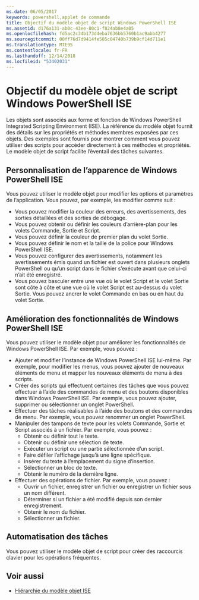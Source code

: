 ```yaml
---
ms.date: 06/05/2017
keywords: powershell,applet de commande
title: Objectif du modèle objet de script Windows PowerShell ISE
ms.assetid: d176a131-ab0c-43ee-80c1-f824ab8e4a05
ms.openlocfilehash: fd5ac2c34b173d4eba7636bb5760b1ac9abb4277
ms.sourcegitcommit: 00ff76d7d9414fe585c04740b739b9cf14d711e1
ms.translationtype: MTE95
ms.contentlocale: fr-FR
ms.lasthandoff: 12/14/2018
ms.locfileid: "53402031"
---
```

# <a name="purpose-of-the-windows-powershell-ise-scripting-object-model"></a>Objectif du modèle objet de script Windows PowerShell ISE

Les objets sont associés aux forme et fonction de Windows PowerShell Integrated Scripting Environment (ISE). La référence du modèle objet fournit des détails sur les propriétés et méthodes membres exposées par ces objets. Des exemples sont fournis pour montrer comment vous pouvez utiliser des scripts pour accéder directement à ces méthodes et propriétés. Le modèle objet de script facilite l’éventail des tâches suivantes.

## <a name="customizing-the-appearance-of-windows-powershell-ise"></a>Personnalisation de l’apparence de Windows PowerShell ISE

Vous pouvez utiliser le modèle objet pour modifier les options et paramètres de l’application. Vous pouvez, par exemple, les modifier comme suit :

- Vous pouvez modifier la couleur des erreurs, des avertissements, des sorties détaillées et des sorties de débogage.
- Vous pouvez obtenir ou définir les couleurs d’arrière-plan pour les volets Commande, Sortie et Script.
- Vous pouvez définir la couleur de premier plan du volet Sortie.
- Vous pouvez définir le nom et la taille de la police pour Windows PowerShell ISE.
- Vous pouvez configurer des avertissements, notamment les avertissements émis quand un fichier est ouvert dans plusieurs onglets PowerShell ou qu’un script dans le fichier s’exécute avant que celui-ci n’ait été enregistré.
- Vous pouvez basculer entre une vue où le volet Script et le volet Sortie sont côte à côte et une vue où le volet Script est au-dessus du volet Sortie. Vous pouvez ancrer le volet Commande en bas ou en haut du volet Sortie.

## <a name="enhancing-the-functionality-of-windows-powershell-ise"></a>Amélioration des fonctionnalités de Windows PowerShell ISE

Vous pouvez utiliser le modèle objet pour améliorer les fonctionnalités de Windows PowerShell ISE. Par exemple, vous pouvez :

- Ajouter et modifier l’instance de Windows PowerShell ISE lui-même. Par exemple, pour modifier les menus, vous pouvez ajouter de nouveaux éléments de menu et mapper les nouveaux éléments de menu à des scripts.
- Créer des scripts qui effectuent certaines des tâches que vous pouvez effectuer à l’aide des commandes de menu et des boutons disponibles dans Windows PowerShell ISE. Par exemple, vous pouvez ajouter, supprimer ou sélectionner un onglet PowerShell.
- Effectuer des tâches réalisables à l’aide des boutons et des commandes de menu. Par exemple, vous pouvez renommer un onglet PowerShell.
- Manipuler des tampons de texte pour les volets Commande, Sortie et Script associés à un fichier. Par exemple, vous pouvez :
  - Obtenir ou définir tout le texte.
  - Obtenir ou définir une sélection de texte.
  - Exécuter un script ou une partie sélectionnée d’un script.
  - Faire défiler l’affichage jusqu’à une ligne spécifique.
  - Insérer du texte à l’emplacement du signe d’insertion.
  - Sélectionner un bloc de texte.
  - Obtenir le numéro de la dernière ligne.
- Effectuer des opérations de fichier. Par exemple, vous pouvez :
  - Ouvrir un fichier, enregistrer un fichier ou enregistrer un fichier sous un nom différent.
  - Déterminer si un fichier a été modifié depuis son dernier enregistrement.
  - Obtenir le nom du fichier.
  - Sélectionner un fichier.

## <a name="automating-tasks"></a>Automatisation des tâches

Vous pouvez utiliser le modèle objet de script pour créer des raccourcis clavier pour les opérations fréquentes.

## <a name="see-also"></a>Voir aussi

- [Hiérarchie du modèle objet ISE](The-ISE-Object-Model-Hierarchy.md)